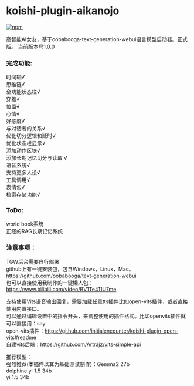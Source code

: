 # koishi-plugin-aikanojo

[![npm](https://img.shields.io/npm/v/koishi-plugin-aikanojo?style=flat-square)](https://www.npmjs.com/package/koishi-plugin-aikanojo)

高智能AI女友，基于oobabooga-text-generation-webui语言模型启动器。正式版。 
当前版本号1.0.0 

### 完成功能: 
时间轴√  
思维链√  
全功能状态栏√  
  穿着√  
  位置√  
  心情√  
  好感度√  
  与对话者的关系√  
优化切分逻辑和延时√  
优化状态栏显示√  
添加动作区块√  
添加长期记忆切分与读取 √  
语音系统√  
支持更多人设√  
工具调用√  
表情包√  
档案存储功能√  

### ToDo:  
world book系统  
正经的RAG长期记忆系统  

### 注意事项：
TGW后台需要自行部署<br>
github上有一键安装包，包含Windows，Linux，Mac。<br>
https://github.com/oobabooga/text-generation-webui<br>
也可以直接使用我制作的一键懒人包：https://www.bilibili.com/video/BV1Te411U7me<br>

支持使用Vits语音输出回复，需要加载任意tts插件比如open-vits插件，或者直接使用内置接口。<br>
可以通过编辑设置中的指令开头，来调整使用的插件格式。比如openvits插件就可以直接用：say<br>
open-vits插件：https://github.com/initialencounter/koishi-plugin-open-vits#readme<br>
自建vits后端：https://github.com/Artrajz/vits-simple-api<br>

推荐模型：<br>
强烈推荐(本插件以其为基础测试制作)：Gemma2 27b<br>
dolphine yi 1.5 34b<br>
yi 1.5 34b<br>
